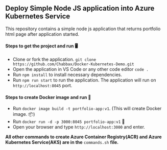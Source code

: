 ## Deploy Simple Node JS application into Azure Kubernetes Service

This repository contains a simple node js application that returns portfolio html page after application started.

#### Steps to get the project and run :desktop_computer:

- Clone or fork the application. `git clone https://github.com/Chabbax/Docker-Kubernetes-Demo.git`
- Open the application in VS Code or any other code editor `code .`
- Run `npm install` to install necessary dependencies.
- Run `npm run start` to run the application. The application will run on `http://localhost:8045` port.

#### Steps to create Docker image and run :whale:

- Run `docker image build -t portfolio-app:v1`. (This will create Docker image. :package:)
- Run `docker run -d -p 3000:8045 portfolio-app:v1` :rocket:
- Open your browser and type `http://localhost:3000` and enter.

**All other commands to create Azure Container Registry(ACR) and Azure Kubernetes Service(AKS) are in the** `commands.sh` **file.**
